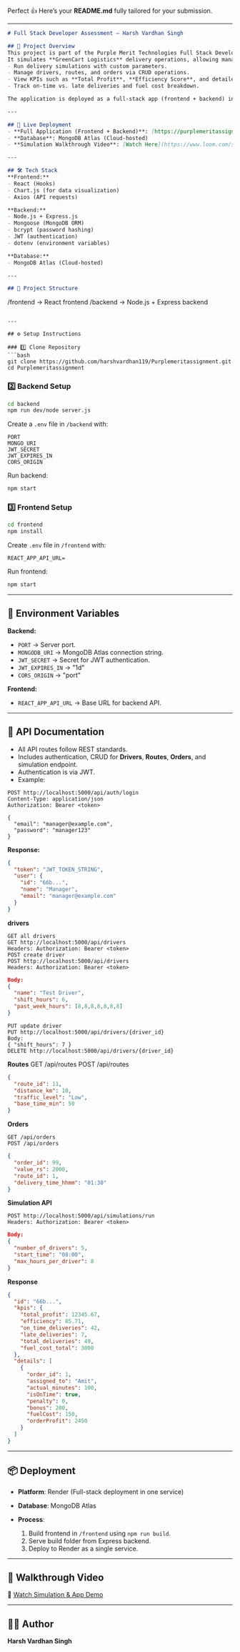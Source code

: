Perfect 👍
Here’s your **README.md** fully tailored for your submission.

---

```markdown
# Full Stack Developer Assessment – Harsh Vardhan Singh

## 📌 Project Overview
This project is part of the Purple Merit Technologies Full Stack Developer Assessment.  
It simulates **GreenCart Logistics** delivery operations, allowing managers to:
- Run delivery simulations with custom parameters.
- Manage drivers, routes, and orders via CRUD operations.
- View KPIs such as **Total Profit**, **Efficiency Score**, and detailed charts.
- Track on-time vs. late deliveries and fuel cost breakdown.

The application is deployed as a full-stack app (frontend + backend) in one service.

---

## 🚀 Live Deployment
- **Full Application (Frontend + Backend)**: [https://purplemeritassignment.onrender.com/login](https://purplemeritassignment.onrender.com/login)  
- **Database**: MongoDB Atlas (Cloud-hosted)  
- **Simulation Walkthrough Video**: [Watch Here](https://www.loom.com/share/2630ec117a8147888e6e1b6bb9db9791?sid=5a952e7f-f33f-45a9-8505-0fc7c47fd6ab)  

---

## 🛠 Tech Stack
**Frontend:**
- React (Hooks)
- Chart.js (for data visualization)
- Axios (API requests)

**Backend:**
- Node.js + Express.js
- Mongoose (MongoDB ORM)
- bcrypt (password hashing)
- JWT (authentication)
- dotenv (environment variables)

**Database:**
- MongoDB Atlas (Cloud-hosted)

---

## 📂 Project Structure
```

/frontend     → React frontend
/backend      → Node.js + Express backend

````

---

## ⚙️ Setup Instructions

### 1️⃣ Clone Repository
```bash
git clone https://github.com/harshvardhan119/Purplemeritassignment.git
cd Purplemeritassignment
````

### 2️⃣ Backend Setup

```bash
cd backend
npm run dev/node server.js
```

Create a `.env` file in `/backend` with:

```
PORT
MONGO_URI
JWT_SECRET
JWT_EXPIRES_IN
CORS_ORIGIN

```

Run backend:

```bash
npm start
```

### 3️⃣ Frontend Setup

```bash
cd frontend
npm install
```

Create `.env` file in `/frontend` with:

```
REACT_APP_API_URL=
```

Run frontend:

```bash
npm start
```

---

## 🔐 Environment Variables

**Backend:**

* `PORT` → Server port.
* `MONGODB_URI` → MongoDB Atlas connection string.
* `JWT_SECRET` → Secret for JWT authentication.
* `JWT_EXPIRES_IN` → "1d"
* `CORS_ORIGIN` → "port"


**Frontend:**

* `REACT_APP_API_URL` → Base URL for backend API.

---



## 📜 API Documentation

* All API routes follow REST standards.
* Includes authentication, CRUD for **Drivers**, **Routes**, **Orders**, and simulation endpoint.
* Authentication is via JWT.
* Example:

```http
POST http://localhost:5000/api/auth/login
Content-Type: application/json
Authorization: Bearer <token>

{
  "email": "manager@example.com",
  "password": "manager123"
}
```

**Response:**

```json
{
  "token": "JWT_TOKEN_STRING",
  "user": {
    "id": "66b...",
    "name": "Manager",
    "email": "manager@example.com"
  }
}
```
**drivers**
```http
GET all drivers
GET http://localhost:5000/api/drivers
Headers: Authorization: Bearer <token>
POST create driver
POST http://localhost:5000/api/drivers
Headers: Authorization: Bearer <token>
```
```json
Body:
{
  "name": "Test Driver",
  "shift_hours": 6,
  "past_week_hours": [8,8,8,8,8,8,8]
}
```
```http
PUT update driver
PUT http://localhost:5000/api/drivers/{driver_id}
Body:
{ "shift_hours": 7 }
DELETE http://localhost:5000/api/drivers/{driver_id}
```
**Routes**
GET /api/routes
POST /api/routes
```json
{
  "route_id": 11,
  "distance_km": 10,
  "traffic_level": "Low",
  "base_time_min": 50
}
```

**Orders**
```http
GET /api/orders
POST /api/orders
```
```json
{
  "order_id": 99,
  "value_rs": 2000,
  "route_id": 1,
  "delivery_time_hhmm": "01:30"
}
```

**Simulation API**
```http
POST http://localhost:5000/api/simulations/run
Headers: Authorization: Bearer <token>
```
```json
Body:
{
  "number_of_drivers": 5,
  "start_time": "08:00",
  "max_hours_per_driver": 8
}
```
**Response**
```json
{
  "id": "66b...",
  "kpis": {
    "total_profit": 12345.67,
    "efficiency": 85.71,
    "on_time_deliveries": 42,
    "late_deliveries": 7,
    "total_deliveries": 49,
    "fuel_cost_total": 3000
  },
  "details": [
    {
      "order_id": 1,
      "assigned_to": "Amit",
      "actual_minutes": 100,
      "isOnTime": true,
      "penalty": 0,
      "bonus": 200,
      "fuelCost": 150,
      "orderProfit": 2450
    }
  ]
}
```

---

## 📦 Deployment

* **Platform**: Render (Full-stack deployment in one service)
* **Database**: MongoDB Atlas
* **Process**:

  1. Build frontend in `/frontend` using `npm run build`.
  2. Serve build folder from Express backend.
  3. Deploy to Render as a single service.

---

## 🎥 Walkthrough Video

🔗 [Watch Simulation & App Demo](https://www.loom.com/share/2630ec117a8147888e6e1b6bb9db9791?sid=5a952e7f-f33f-45a9-8505-0fc7c47fd6ab)

---

## 👨‍💻 Author

**Harsh Vardhan Singh**

```


